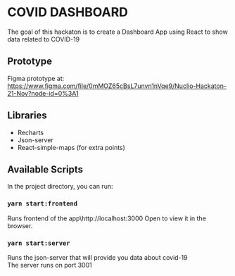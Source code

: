 # COVID DASHBOARD

The goal of this hackaton is to create a Dashboard App using React to show data related to COVID-19

## Prototype

Figma prototype at: https://www.figma.com/file/0mMOZ65cBsL7unvn1nVqe9/Nuclio-Hackaton-21-Nov?node-id=0%3A1

## Libraries

- Recharts
- Json-server
- React-simple-maps (for extra points)

## Available Scripts

In the project directory, you can run:

### `yarn start:frontend`

Runs frontend of the app\http://localhost:3000
Open [](http://localhost:3000) to view it in the browser.

### `yarn start:server`

Runs the json-server that will provide you data about covid-19\
The server runs on port 3001

